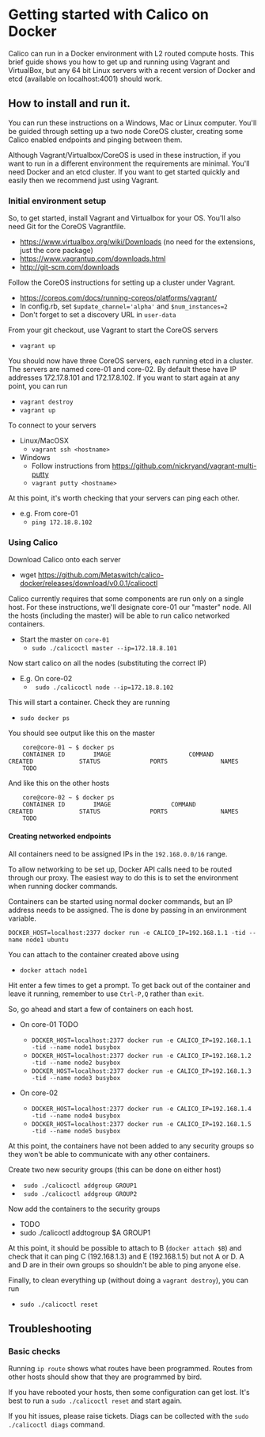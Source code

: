 # Getting started with Calico on Docker

Calico can run in a Docker environment with L2 routed compute hosts. This brief guide shows you how to get up and running using Vagrant and VirtualBox, but any 64 bit Linux servers with a recent version of Docker and etcd (available on localhost:4001) should work.

## How to install and run it.

You can run these instructions on a Windows, Mac or Linux computer. You'll be guided through setting up a two node CoreOS cluster, creating some Calico enabled endpoints and pinging between them.

Although Vagrant/Virtualbox/CoreOS is used in these instruction, if you want to run in a different environment the requirements are minimal. You'll need Docker and an etcd cluster. If you want to get started quickly and easily then we recommend just using Vagrant.


### Initial environment setup
So, to get started, install Vagrant and Virtualbox for your OS. You'll also need Git for the CoreOS Vagrantfile.
* https://www.virtualbox.org/wiki/Downloads (no need for the extensions, just the core package)
* https://www.vagrantup.com/downloads.html
* http://git-scm.com/downloads

Follow the CoreOS instructions for setting up a cluster under Vagrant.
* https://coreos.com/docs/running-coreos/platforms/vagrant/
* In config.rb, set `$update_channel='alpha'` and `$num_instances=2`
* Don't forget to set a discovery URL in `user-data`

From your git checkout, use Vagrant to start the CoreOS servers
* `vagrant up`

You should now have three CoreOS servers, each running etcd in a cluster. The servers are named core-01 and core-02.  By default these have IP addresses 172.17.8.101 and 172.17.8.102. If you want to start again at any point, you can run

* `vagrant destroy`
* `vagrant up`

To connect to your servers
* Linux/MacOSX
   * `vagrant ssh <hostname>`
* Windows
   * Follow instructions from https://github.com/nickryand/vagrant-multi-putty
   * `vagrant putty <hostname>`

At this point, it's worth checking that your servers can ping each other.
* e.g. From core-01
   * `ping 172.18.8.102`

### Using Calico
Download Calico onto each server
* wget https://github.com/Metaswitch/calico-docker/releases/download/v0.0.1/calicoctl

Calico currently requires that some components are run only on a single host. For these instructions, we'll designate core-01 our "master" node. All the hosts (including the master) will be able to run calico networked containers.

* Start the master on `core-01`
  * `sudo ./calicoctl master --ip=172.18.8.101`

Now start calico on all the nodes (substituting the correct IP)
* E.g. On core-02
   * ` sudo ./calicoctl node --ip=172.18.8.102`


This will start a container. Check they are running
* `sudo docker ps`

You should see output like this on the master

```
    core@core-01 ~ $ docker ps
    CONTAINER ID        IMAGE                      COMMAND                CREATED             STATUS              PORTS               NAMES
    TODO
```
And like this on the other hosts
```
    core@core-02 ~ $ docker ps
    CONTAINER ID        IMAGE                 COMMAND                CREATED             STATUS              PORTS               NAMES
    TODO
```

#### Creating networked endpoints
All containers need to be assigned IPs in the `192.168.0.0/16` range.

To allow networking to be set up, Docker API calls need to be routed through our proxy. The easiest way to do this is to set the environment when running docker commands.

Containers can be started using normal docker commands, but an IP address needs to be assigned. The is done by passing in an environment variable.

`DOCKER_HOST=localhost:2377 docker run -e CALICO_IP=192.168.1.1 -tid --name node1 ubuntu`

You can attach to the container created above using
* `docker attach node1`

Hit enter a few times to get a prompt. To get back out of the container and leave it running, remember to use `Ctrl-P,Q` rather than `exit`.

So, go ahead and start a few of containers on each host.
* On core-01 TODO
   * `DOCKER_HOST=localhost:2377 docker run -e CALICO_IP=192.168.1.1 -tid --name node1 busybox`
   * `DOCKER_HOST=localhost:2377 docker run -e CALICO_IP=192.168.1.2 -tid --name node2 busybox`
   * `DOCKER_HOST=localhost:2377 docker run -e CALICO_IP=192.168.1.3 -tid --name node3 busybox`
   
* On core-02
   * `DOCKER_HOST=localhost:2377 docker run -e CALICO_IP=192.168.1.4 -tid --name node4 busybox`
   * `DOCKER_HOST=localhost:2377 docker run -e CALICO_IP=192.168.1.5 -tid --name node5 busybox`

At this point, the containers have not been added to any security groups so they won't be able to communicate with any other containers.

Create two new security groups (this can be done on either host)
* ` sudo ./calicoctl addgroup GROUP1`
* ` sudo ./calicoctl addgroup GROUP2`

Now add the containers to the security groups
* TODO 
* sudo ./calicoctl addtogroup $A GROUP1

At this point, it should be possible to attach to B (`docker attach $B`) and check that it can ping C (192.168.1.3) and E (192.168.1.5) but not A or D. A and D are in their own groups so shouldn't be able to ping anyone else.


Finally, to clean everything up (without doing a `vagrant destroy`), you can run
* `sudo ./calicoctl reset`

## Troubleshooting

### Basic checks
Running `ip route` shows what routes have been programmed. Routes from other hosts should show
that they are programmed by bird.

If you have rebooted your hosts, then some configuration can get lost. It's best to run a `sudo
./calicoctl reset` and start again.

If you hit issues, please raise tickets. Diags can be collected with the `sudo ./calicoctl diags` command.
